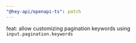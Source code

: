 ```yaml
---
"@hey-api/openapi-ts": patch
---
```


feat: allow customizing pagination keywords using `input.pagination.keywords`
